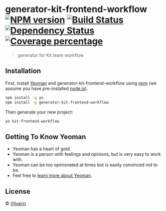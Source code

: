 # generator-kit-frontend-workflow [![NPM version][npm-image]][npm-url] [![Build Status][travis-image]][travis-url] [![Dependency Status][daviddm-image]][daviddm-url] [![Coverage percentage][coveralls-image]][coveralls-url]
> generator for Kit.team workflow

## Installation

First, install [Yeoman](http://yeoman.io) and generator-kit-frontend-workflow using [npm](https://www.npmjs.com/) (we assume you have pre-installed [node.js](https://nodejs.org/)).

```bash
npm install -g yo
npm install -g generator-kit-frontend-workflow
```

Then generate your new project:

```bash
yo kit-frontend-workflow
```

## Getting To Know Yeoman

 * Yeoman has a heart of gold.
 * Yeoman is a person with feelings and opinions, but is very easy to work with.
 * Yeoman can be too opinionated at times but is easily convinced not to be.
 * Feel free to [learn more about Yeoman](http://yeoman.io/).

## License

 © [Vilvarin]()


[npm-image]: https://badge.fury.io/js/generator-kit-frontend-workflow.svg
[npm-url]: https://npmjs.org/package/generator-kit-frontend-workflow
[travis-image]: https://travis-ci.org/Vilvarin/generator-kit-frontend-workflow.svg?branch=master
[travis-url]: https://travis-ci.org/Vilvarin/generator-kit-frontend-workflow
[daviddm-image]: https://david-dm.org/Vilvarin/generator-kit-frontend-workflow.svg?theme=shields.io
[daviddm-url]: https://david-dm.org/Vilvarin/generator-kit-frontend-workflow
[coveralls-image]: https://coveralls.io/repos/Vilvarin/generator-kit-frontend-workflow/badge.svg
[coveralls-url]: https://coveralls.io/r/Vilvarin/generator-kit-frontend-workflow

